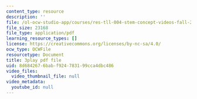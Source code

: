 ```yaml
---
content_type: resource
description: ''
file: /ol-ocw-studio-app/courses/res-tll-004-stem-concept-videos-fall-2013/8d6842676babf924783199cca4dbc486_Zg6wQdMFO2c.pdf
file_size: 23168
file_type: application/pdf
learning_resource_types: []
license: https://creativecommons.org/licenses/by-nc-sa/4.0/
ocw_type: OCWFile
resourcetype: Document
title: 3play pdf file
uid: 8d684267-6bab-f924-7831-99cca4dbc486
video_files:
  video_thumbnail_file: null
video_metadata:
  youtube_id: null
---
```

